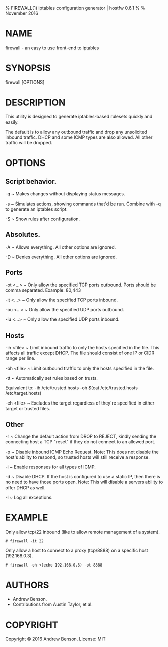 % FIREWALL(1) iptables configuration generator | hostfw 0.6.1
%
% November 2016


# NAME

firewall - an easy to use front-end to iptables

# SYNOPSIS

firewall \[OPTIONS\]

# DESCRIPTION

This utility is designed to generate iptables-based rulesets quickly and easily.

The default is to allow any outbound traffic and drop any unsolicited inbound traffic. DHCP and some ICMP types are also allowed. All other traffic will be dropped.

# OPTIONS

## Script behavior.

-q
  ~ Makes changes without displaying status messages.

-s
  ~ Simulates actions, showing commands that'd be run. Combine with -q to generate an iptables script.

-S
  ~ Show rules after configuration.

## Absolutes.

-A
  ~ Allows everything. All other options are ignored.

-D
  ~ Denies everything. All other options are ignored.

## Ports

-ot \<...\>
  ~ Only allow the specified TCP ports outbound. Ports should be comma separated. Example: 80,443

-it \<...\>
  ~ Only allow the specified TCP ports inbound.

-ou \<...\>
  ~ Only allow the specified UDP ports outbound.

-iu \<...\>
  ~ Only allow the specified UDP ports inbound.

## Hosts

-ih \<file\>
  ~ Limit inbound traffic to only the hosts specified in the file. This affects all traffic except DHCP. The file should consist of one IP or CIDR range per line.

-oh \<file\>
  ~ Limit outbound traffic to only the hosts specified in the file.

-tt
  ~ Automatically set rules based on trusts.

Equivalent to: -ih /etc/trusted.hosts -oh $(cat /etc/trusted.hosts /etc/target.hosts)

-eh \<file\>
  ~ Excludes the target regardless of they're specified in either target or trusted files.

## Other

-r
  ~ Change the default action from DROP to REJECT, kindly sending the connecting host a TCP "reset" if they do not connect to an allowed port.

-p
  ~ Disable inbound ICMP Echo Request. Note: This does not disable the host's ability to respond, so trusted hosts will still receive a response.

-i
  ~ Enable responses for all types of ICMP.

-d
  ~ Disable DHCP. If the host is configured to use a static IP, then there is no need to have those ports open. Note: This will disable a servers ability to offer DHCP as well.

-l
  ~ Log all exceptions.

# EXAMPLE

Only allow tcp/22 inbound (like to allow remote management of a system).

    # firewall -it 22

Only allow a host to connect to a proxy (tcp/8888) on a specific host (192.168.0.3).

    # firewall -oh <(echo 192.168.0.3) -ot 8888

# AUTHORS

- Andrew Benson.
- Contributions from Austin Taylor, et al.

# COPYRIGHT

Copyright © 2016 Andrew Benson. License: MIT

